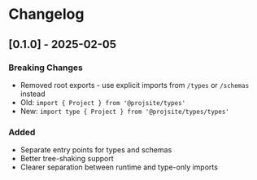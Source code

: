 # Changelog

## [0.1.0] - 2025-02-05

### Breaking Changes
- Removed root exports - use explicit imports from `/types` or `/schemas` instead
- Old: `import { Project } from '@projsite/types'`
- New: `import type { Project } from '@projsite/types/types'`

### Added
- Separate entry points for types and schemas
- Better tree-shaking support
- Clearer separation between runtime and type-only imports 